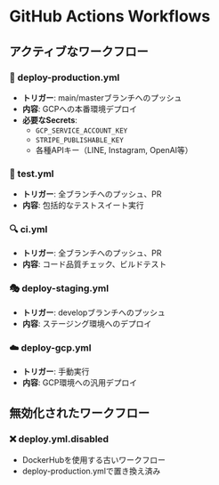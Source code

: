 # GitHub Actions Workflows

## アクティブなワークフロー

### 🚀 deploy-production.yml
- **トリガー**: main/masterブランチへのプッシュ
- **内容**: GCPへの本番環境デプロイ
- **必要なSecrets**:
  - `GCP_SERVICE_ACCOUNT_KEY`
  - `STRIPE_PUBLISHABLE_KEY`
  - 各種APIキー（LINE, Instagram, OpenAI等）

### 🧪 test.yml
- **トリガー**: 全ブランチへのプッシュ、PR
- **内容**: 包括的なテストスイート実行

### 🔍 ci.yml
- **トリガー**: 全ブランチへのプッシュ、PR
- **内容**: コード品質チェック、ビルドテスト

### 🎭 deploy-staging.yml
- **トリガー**: developブランチへのプッシュ
- **内容**: ステージング環境へのデプロイ

### ☁️ deploy-gcp.yml
- **トリガー**: 手動実行
- **内容**: GCP環境への汎用デプロイ

## 無効化されたワークフロー

### ❌ deploy.yml.disabled
- DockerHubを使用する古いワークフロー
- deploy-production.ymlで置き換え済み